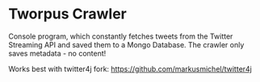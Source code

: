 Tworpus Crawler
===============

Console program, which constantly fetches tweets from the Twitter Streaming API and saved them to a Mongo Database.
The crawler only saves metadata - no content!

Works best with twitter4j fork: 
https://github.com/markusmichel/twitter4j

